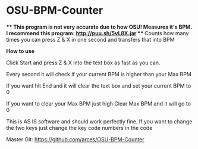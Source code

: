 # OSU-BPM-Counter

<b>** This program is not very accurate due to how OSU! Measures it's BPM. I recommend this program: http://puu.sh/5vL8X.jar ** </b> 
Counts how many times you can press Z &amp; X in one second and transfers that into BPM

<b> How to use </b>

Click Start and press Z &amp; X into the text box as fast as you can.

Every second it will check if your current BPM is higher than your Max BPM

If you want hit End and it will clear the text box and set your current BPM to 0

If you want to clear your Max BPM just high Clear Max BPM and it will go to 0


This is AS IS software and should work perfectly fine. If you want to change the two keys just change the key code numbers in the code

Master Git: https://github.com/arces/OSU-BPM-Counter
